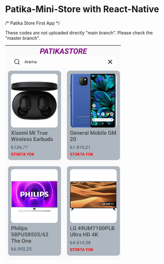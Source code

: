 # Patika-Mini-Store with React-Native

/* Patika Store First App */

These codes are not uploaded directly "main branch". Please check the "master branch".  

![Screen Shot](https://github.com/FurkanAlpEsen/Patika-Mini-Store/blob/master/Screenshots/ss1.png)
